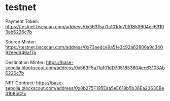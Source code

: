 # testnet
Payment Token:
https://testnet.bscscan.com/address/0x563f5a7fa101dd7051853604ec63103ab6226c7b

Source Minter:
https://testnet.bscscan.com/address/0x73aedce9a51e3c92a62806a9c34092eedd46af7a

Destination Minter:
https://base-sepolia.blockscout.com/address/0x563F5a7fa101dD7051853604ec63103Ab6226c7b

NFT Contract:
https://base-sepolia.blockscout.com/address/0x8b275F195Eaa5eE618b5b36Ea23630Be31085CFc